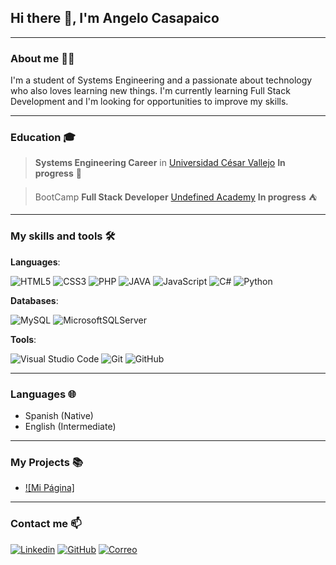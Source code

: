 ## Hi there 👋, I'm Angelo Casapaico
---

### About me 🧑‍💻

I'm a student of Systems Engineering and a passionate about technology who also loves learning new things. I'm currently learning Full Stack Development and I'm looking for opportunities to improve my skills.

---
### Education 🎓

> **Systems Engineering Career** in [Universidad César Vallejo](https://www.ucv.edu.pe/) **In progress** 🏫

> BootCamp **Full Stack Developer** [Undefined Academy](https://undefined.academy/) **In progress** ⛺

---
### My skills and tools 🛠 

**Languages**:

![HTML5](https://img.shields.io/badge/-HTML5-f06529?&logo=HTML5&logoColor=white)
![CSS3](https://img.shields.io/badge/-CSS3-2965f1?&logo=CSS3&logoColor=white)
![PHP](https://img.shields.io/badge/-PHP-712cf9?&logo=PHP&logoColor=white)
![JAVA](https://img.shields.io/badge/-Java-%23ED8B00?&logo=Java&logoColor=white)
![JavaScript](https://img.shields.io/badge/-JavaScript-fb503b?&logo=JavaScript&logoColor=white) 
![C#](https://img.shields.io/badge/C%23-%23239120.svg?&logo=c-sharp&logoColor=white)
![Python](https://img.shields.io/badge/-Python-3670A0?&logo=Python&logoColor=ffdd54) 



**Databases**:

![MySQL](https://img.shields.io/badge/-mysql-2e678b?&logo=mysql&logoColor=white)
![MicrosoftSQLServer](https://img.shields.io/badge/-Microsoft%20SQL%20Server-CC2927?&logo=microsoft%20sql%20server&logoColor=white)


**Tools**: 

![Visual Studio Code](https://img.shields.io/badge/-Visual%20Studio%20Code-0078d7?&logo=visual-studio-code&logoColor=white)
![Git](https://img.shields.io/badge/-Git-3d3b3b?&logo=git&logoColor=orange)
![GitHub](https://img.shields.io/badge/-GitHub-3d3b3b?&logo=github&logoColor=white)


---
### Languages 🌐

- Spanish (Native)
- English (Intermediate)

---

### My Projects 📚

- [![Mi Página]](https://4ngelo12.github.io/cvs/4ngel0-7040/)

---

### Contact me 📫

[![Linkedin](https://img.shields.io/badge/LinkedIn-0077B5?style=for-the-badge&logo=linkedin&logoColor=white)](https://www.linkedin.com/in/casapaico-angelo/) [![GitHub](https://img.shields.io/badge/GitHub-3d3b3b?style=for-the-badge&logo=github&logoColor=white)](https://github.com/4ngelo12) [![Correo](https://img.shields.io/badge/Correo-e8e8e8?style=for-the-badge&logo=gmail&logoColor=red)](mailto:angelop.casapaico@gmail.com
)
